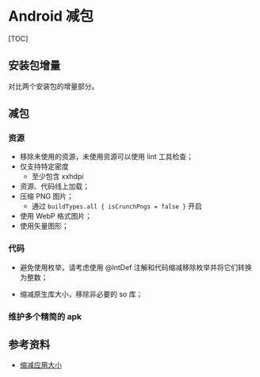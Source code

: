# Android 减包

[TOC]

## 安装包增量

对比两个安装包的增量部分。

## 减包

### 资源

* 移除未使用的资源，未使用资源可以使用 lint 工具检查；
* 仅支持特定密度
  * 至少包含 xxhdpi
* 资源、代码线上加载；
* 压缩 PNG 图片；
  * 通过 `buildTypes.all { isCrunchPngs = false }` 开启
* 使用 WebP 格式图片；
* 使用矢量图形；

### 代码

- 避免使用枚举，请考虑使用 @IntDef 注解和代码缩减移除枚举并将它们转换为整数；
* 缩减原生库大小，移除非必要的 so 库；

### 维护多个精简的 apk

## 参考资料

- [缩减应用大小](https://developer.android.com/topic/performance/reduce-apk-size?hl=zh-cn)
